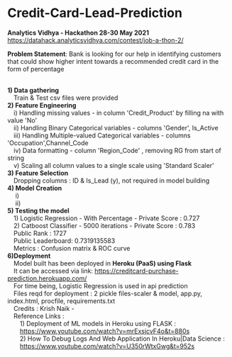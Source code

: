 # Credit-Card-Lead-Prediction
<b>Analytics Vidhya - Hackathon 28-30 May 2021</b>
</br>https://datahack.analyticsvidhya.com/contest/job-a-thon-2/

<b>Problem Statement</b>: Bank is looking for our help in identifying customers that could show higher intent towards a recommended credit card in the form of percentage 

<br/><b>1) Data gathering</b>
<br/>&emsp;Train & Test csv files were provided
<br/><b>2) Feature Engineering</b>
<br/> &emsp;i) Handling missing values - in column 'Credit_Product' by filling na with value 'No' 
<br/> &emsp;ii) Handling Binary Categorical variables - columns 'Gender', Is_Active 
<br/> &emsp;iii) Handling Multiple-valued Categorical variables - columns 'Occupation',Channel_Code 
<br/> &emsp;iv) Data formatting - column 'Region_Code' , removing RG from start of string
<br/> &emsp;v) Scaling all column values to a single scale using 'Standard Scaler' 
<br/> <b>3) Feature Selection</b>
<br/> &emsp;Dropping columns : ID & Is_Lead (y), not required in model building
<br/><b>4) Model Creation</b>
<br/> &emsp; i) 
<br/> &emsp; ii) 
<br/><b>5) Testing the model</b>
<br/> &emsp;1) Logistic Regression - With Percentage - Private Score : 0.727
<br/> &emsp;2) Catboost Classifier - 5000 iterations - Private Score : 0.783
<br/> &emsp;Public Rank : 1727 
<br/> &emsp;Public Leaderboard: 0.7319135583
<br/> &emsp;Metrics : Confusion matrix & ROC curve
<br/> <b>6)Deployment</b>
<br/> &emsp;Model built has been deployed in <b>Heroku (PaaS) using Flask</b>
<br/> &emsp;It can be accessed via link: https://creditcard-purchase-prediction.herokuapp.com/
<br/> &emsp;For time being, Logistic Regression is used in api prediction
<br/> &emsp;Files reqd for deployment : 2 pickle files-scaler & model, app.py, index.html, procfile, requirements.txt
<br/> &emsp;Credits : Krish Naik - 
<br/> &emsp;Reference Links :
<br/> &emsp;&emsp;1) Deployment of ML models in Heroku using FLASK : 
<br/> &emsp;&emsp;https://www.youtube.com/watch?v=mrExsjcvF4o&t=880s
<br/> &emsp;&emsp;2) How To Debug Logs And Web Application In Heroku|Data Science :
<br/> &emsp;&emsp;https://www.youtube.com/watch?v=U350rWtxGwg&t=952s
